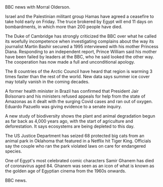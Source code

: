 BBC news with Morral Olderson.

Israel and the Palestinian militant group Hamas have agreed a ceasefire to take hold early on Friday. The truce brokered by Egypt will end 11 days on bombardments, in which more than 200 people have died.

The Duke of Cambridge has strongly criticized the BBC over what he called its woefully incompetence when investigating complains about the way its journalist Martin Bashir secured a 1995 interviewed with his mother Princess Diana. Responding to an independent report, Prince William said his mother have been failed by leaders at the BBC, who he said looked the other way. The cooperation has now made a full and unconditional apology.

The 8 countries of the Arctic Council have heard that region is warming 3 times faster than the rest of the world. New data says summer ice cover may totally vanish in the coming decades.

A former health minister in Brazil has confirmed that President Jair Bolsonaro and his ministers refused appeals for help from the state of Amazonas as it dealt with the surging Covid cases and ran out of oxygen. Eduardo Pazuello was giving evidence to a senate inquiry.

A new study of biodiversity shows the plant and animal degradation begun as far back as 4,000 years ago, with the start of agriculture and deforestation. It says ecosystems are being depleted to this day. 

The US Justice Department has seized 68 protected big cats from an animal park in Oklahoma that featured in a Netflix hit Tiger King. Officials say the couple who ran the park violated laws on care for endangered species.

One of Egypt's most celebrated comic characters Samir Ghanem has died of coronavirus aged 84. Ghanem was seen as an icon of what is known as the golden age of Egyptian cinema from the 1960s onwards.

BBC news.
